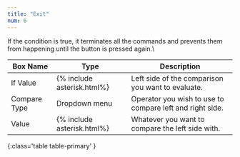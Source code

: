 ```yaml
---
title: "Exit"
num: 6
---
```


If the condition is true, it terminates all the commands and prevents them from happening until the button is pressed again.\

| Box Name | Type | Description | 
|-------|--------|--------|
| If Value | {% include asterisk.html%}	 | Left side of the comparison you want to evaluate. |
|Compare Type |	Dropdown menu |	Operator you wish to use to compare left and right side.
| Value |	{% include asterisk.html%}|	Whatever you want to compare the left side with.
{:class='table table-primary' }







